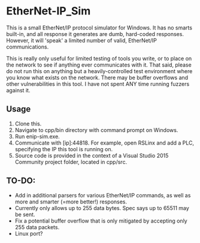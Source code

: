 # EtherNet-IP_Sim

This is a small EtherNet/IP protocol simulator for Windows. It has no smarts built-in, and all response it generates are dumb, hard-coded responses. However, it will 'speak' a limited number of valid, EtherNet/IP communications.

This is really only useful for limited testing of tools you write, or to place on the network to see if anything ever communicates with it. That said, please do not run this on anything but a heavily-controlled test environment where you know what exists on the network. There may be buffer overflows and other vulnerabilities in this tool. I have not spent ANY time running fuzzers against it.

## Usage
1. Clone this.
2. Navigate to cpp/bin directory with command prompt on Windows.
3. Run enip-sim.exe.
4. Communicate with [ip]:44818. For example, open RSLinx and add a PLC, specifying the IP this tool is running on.
5. Source code is provided in the context of a Visual Studio 2015 Community project folder, located in cpp/src.

## TO-DO:
- Add in additional parsers for various EtherNet/IP commands, as well as more and smarter (=more better!) responses.
- Currently only allows up to 255 data bytes. Spec says up to 65511 may be sent.
- Fix a potential buffer overflow that is only mitigated by accepting only 255 data packets.
- Linux port?
